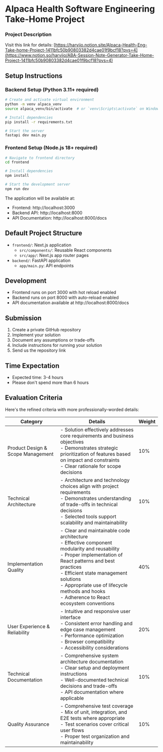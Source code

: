 # Alpaca Health Software Engineering Take-Home Project

### Project Description

Visit this link for details:
[https://harviio.notion.site/Alpaca-Health-Eng-Take-home-Project-1411bfc50b90803382d4cae01f9bcf18?pvs=4](https://www.notion.so/harviio/ABA-Session-Note-Generator-Take-Home-Project-1411bfc50b90803382d4cae01f9bcf18?pvs=4)

## Setup Instructions

### Backend Setup (Python 3.11+ required)

```bash
# Create and activate virtual environment
python -m venv alpaca_venv
source alpaca_venv/bin/activate  # or `venv\Scripts\activate` on Windows

# Install dependencies
pip install -r requirements.txt

# Start the server
fastapi dev main.py
```

### Frontend Setup (Node.js 18+ required)

```bash
# Navigate to frontend directory
cd frontend

# Install dependencies
npm install

# Start the development server
npm run dev
```

The application will be available at:

- Frontend: http://localhost:3000
- Backend API: http://localhost:8000
- API Documentation: http://localhost:8000/docs

## Default Project Structure

- `frontend/`: Next.js application
  - `src/components/`: Reusable React components
  - `src/app/`: Next.js app router pages
- `backend/`: FastAPI application
  - `app/main.py`: API endpoints

## Development

- Frontend runs on port 3000 with hot reload enabled
- Backend runs on port 8000 with auto-reload enabled
- API documentation available at http://localhost:8000/docs

## Submission

1. Create a private GitHub repository
2. Implement your solution
3. Document any assumptions or trade-offs
4. Include instructions for running your solution
5. Send us the repository link

## Time Expectation

- Expected time: 3-4 hours
- Please don't spend more than 6 hours

## Evaluation Criteria

Here's the refined criteria with more professionally-worded details:

| Category | Details | Weight |
|----------|---------|--------|
| Product Design & Scope Management | - Solution effectively addresses core requirements and business objectives<br>- Demonstrates strategic prioritization of features based on impact and constraints<br>- Clear rationale for scope decisions | 10% |
| Technical Architecture | - Architecture and technology choices align with project requirements<br>- Demonstrates understanding of trade-offs in technical decisions<br>- Selected tools support scalability and maintainability | 10% |
| Implementation Quality | - Clear and maintainable code architecture<br>- Effective component modularity and reusability<br>- Proper implementation of React patterns and best practices<br>- Efficient state management solutions<br>- Appropriate use of lifecycle methods and hooks<br>- Adherence to React ecosystem conventions | 40% |
| User Experience & Reliability | - Intuitive and responsive user interface<br>- Consistent error handling and edge case management<br>- Performance optimization<br>- Browser compatibility<br>- Accessibility considerations | 20% |
| Technical Documentation | - Comprehensive system architecture documentation<br>- Clear setup and deployment instructions<br>- Well-documented technical decisions and trade-offs<br>- API documentation where applicable | 10% |
| Quality Assurance | - Comprehensive test coverage<br>- Mix of unit, integration, and E2E tests where appropriate<br>- Test scenarios cover critical user flows<br>- Proper test organization and maintainability | 10% |
